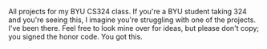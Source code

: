 All projects for my BYU CS324 class. If you're a BYU student taking 324 and you're seeing this, I imagine you're struggling with one of the projects. I've been there. Feel free to look mine over for ideas, but please don't copy; you signed the honor code. You got this.
